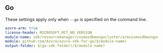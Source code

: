 ## Go

These settings apply only when `--go` is specified on the command line.

```yaml $(go) && $(track2)
azure-arm: true
license-header: MICROSOFT_MIT_NO_VERSION
module-name: sdk/resourcemanager/cosmosdbmongocluster/armcosmosdbmongocluster
module: github.com/Azure/azure-sdk-for-go/$(module-name)
output-folder: $(go-sdk-folder)/$(module-name)
```
